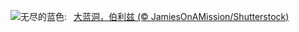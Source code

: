 ![](https://www.bing.com/th?id=OHR.BlueBelize_ZH-CN9875040666_UHD.jpg&w=1000)无尽的蓝色:&nbsp;&ensp;[大蓝洞，伯利兹 (© JamiesOnAMission/Shutterstock)](https://www.bing.com/th?id=OHR.BlueBelize_ZH-CN9875040666_UHD.jpg)
<br><br/>
